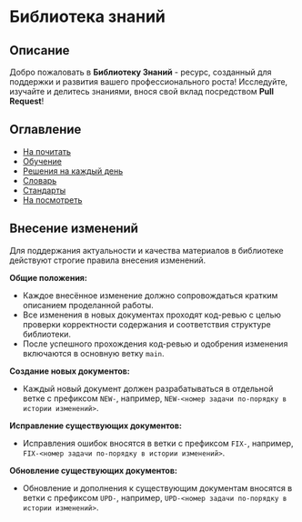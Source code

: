 # Библиотека знаний

## Описание

Добро пожаловать в **Библиотеку Знаний** - ресурс, созданный для поддержки и развития вашего профессионального роста! Исследуйте, изучайте и делитесь знаниями, внося свой вклад посредством **Pull Request**!

## Оглавление

- [На почитать](./src/to-read/to-read.md)
- [Обучение](./src/education/education.md)
- [Решения на каждый день](./src/solutions-for-every-day/solutions-for-every-day.md)
- [Словарь](./src/dictionary/dictionary.md)
- [Стандарты](./src/standards/standards.md)
- [На посмотреть](./src/to-see.md)

## Внесение изменений

Для поддержания актуальности и качества материалов в библиотеке действуют строгие правила внесения изменений.

**Общие положения:**

- Каждое внесённое изменение должно сопровождаться кратким описанием проделанной работы.
- Все изменения в новых документах проходят код-ревью с целью проверки корректности содержания и соответствия структуре библиотеки.
- После успешного прохождения код-ревью и одобрения изменения включаются в основную ветку `main`.

**Создание новых документов:**

- Каждый новый документ должен разрабатываться в отдельной ветке с префиксом `NEW-`, например, `NEW-<номер задачи по-порядку в истории изменений>`.

**Исправление существующих документов:**

- Исправления ошибок вносятся в ветки с префиксом `FIX-`, например, `FIX-<номер задачи по-порядку в истории изменений>`.

**Обновление существующих документов:**

- Обновление и дополнения к существующим документам вносятся в ветки с префиксом `UPD-`, например, `UPD-<номер задачи по-порядку в истории изменений>`.
